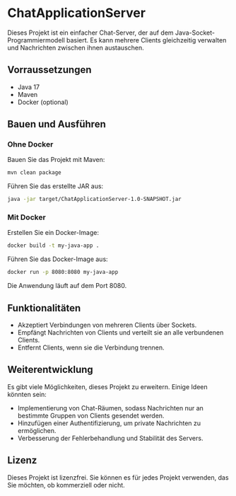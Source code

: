 # ChatApplicationServer

Dieses Projekt ist ein einfacher Chat-Server, der auf dem Java-Socket-Programmiermodell basiert. Es kann mehrere Clients gleichzeitig verwalten und Nachrichten zwischen ihnen austauschen.

## Vorraussetzungen

- Java 17
- Maven
- Docker (optional)

## Bauen und Ausführen

### Ohne Docker

Bauen Sie das Projekt mit Maven:

``` bash
mvn clean package
```

Führen Sie das erstellte JAR aus:

``` bash
java -jar target/ChatApplicationServer-1.0-SNAPSHOT.jar
```

### Mit Docker

Erstellen Sie ein Docker-Image:

``` bash
docker build -t my-java-app .
```

Führen Sie das Docker-Image aus:

``` bash
docker run -p 8080:8080 my-java-app
```

Die Anwendung läuft auf dem Port 8080.

## Funktionalitäten

- Akzeptiert Verbindungen von mehreren Clients über Sockets.
- Empfängt Nachrichten von Clients und verteilt sie an alle verbundenen Clients.
- Entfernt Clients, wenn sie die Verbindung trennen.

## Weiterentwicklung

Es gibt viele Möglichkeiten, dieses Projekt zu erweitern. Einige Ideen könnten sein:

- Implementierung von Chat-Räumen, sodass Nachrichten nur an bestimmte Gruppen von Clients gesendet werden.
- Hinzufügen einer Authentifizierung, um private Nachrichten zu ermöglichen.
- Verbesserung der Fehlerbehandlung und Stabilität des Servers.

## Lizenz

Dieses Projekt ist lizenzfrei. Sie können es für jedes Projekt verwenden, das Sie möchten, ob kommerziell oder nicht.